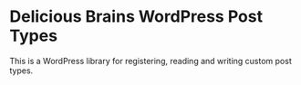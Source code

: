 # Delicious Brains WordPress Post Types

This is a WordPress library for registering, reading and writing custom post types.
